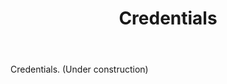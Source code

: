 ﻿---
layout: page
title: Credentials
permalink: /Credentials/
---



<p>Credentials. (Under construction)</p>



